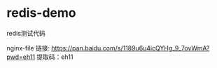 # redis-demo
redis测试代码

nginx-file 链接: https://pan.baidu.com/s/1189u6u4icQYHg_9_7ovWmA?pwd=eh11 提取码：eh11